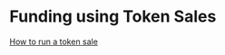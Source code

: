 # Funding using Token Sales

[How to run a token sale](https://techcrunch.com/2017/09/22/how-to-run-a-token-sale/)

